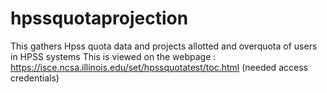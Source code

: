 # hpssquotaprojection
This gathers Hpss quota data and projects allotted and overquota of users in HPSS systems
This is viewed on the webpage : https://isce.ncsa.illinois.edu/set/hpssquotatest/toc.html (needed access credentials)
